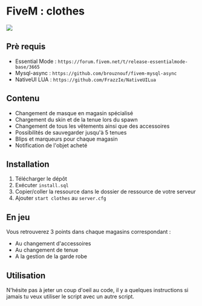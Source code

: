 # FiveM : clothes

<img src=https://i.imgur.com/F9GiplI.jpg>

## Prè requis
* Essential Mode : ```https://forum.fivem.net/t/release-essentialmode-base/3665```
* Mysql-async : ```https://github.com/brouznouf/fivem-mysql-async```
* NativeUI LUA : ```https://github.com/FrazzIe/NativeUILua```

## Contenu
* Changement de masque en magasin spécialisé
* Chargement du skin et de la tenue lors du spawn
* Changement de tous les vêtements ainsi que des accessoires
* Possibilités de sauvegarder jusqu'à 5 tenues
* Blips et marqueurs pour chaque magasin
* Notification de l'objet acheté

## Installation 
1. Télécharger le dépôt 
2. Exécuter ```install.sql```
3. Copier/coller la ressource dans le dossier de ressource de votre serveur
4. Ajouter ```start clothes``` au ```server.cfg```

## En jeu
Vous retrouverez 3 points dans chaque magasins correspondant :
* Au changement d'accessoires
* Au changement de tenue
* A la gestion de la garde robe

## Utilisation
N'hésite pas à jeter un coup d'oeil au code, il y a quelques instructions si jamais tu veux utiliser le script avec un autre script.
